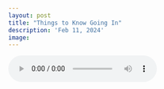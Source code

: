 ```yaml
---
layout: post
title: "Things to Know Going In"
description: 'Feb 11, 2024'
image:
---
```


<audio controls>
  <source src="assets/audio/fbc_2024-02-11_sermon.mp3" type="audio/mp3">
Your browser does not support the audio element.
</audio>
